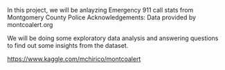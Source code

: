 In this project, we will be anlayzing Emergency 911 call stats from Montgomery County Police
Acknowledgements: Data provided by montcoalert.org

We will be doing some exploratory data analysis and answering questions to find out some insights from the dataset.

https://www.kaggle.com/mchirico/montcoalert


